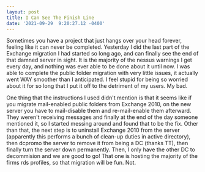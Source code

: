 ```yaml
--- 
layout: post 
title: I Can See The Finish Line 
date: '2021-09-29  9:20:27.12 -0400' 
--- 
```

Sometimes you have a project that just hangs over your head forever, feeling like it can never be completed. 
Yesterday I did the last part of the Exchange migration I had started so long ago, and can finally see the end 
of that damned server in sight. It is the majority of the nessus warnings I get every day, and nothing was ever 
able to be done about it until now. I was able to complete the public folder migration with very little issues, 
it actually went WAY smoother than I anticipated. I feel stupid for being so worried about it for so long that I 
put it off to the detriment of my users. My bad. 

One thing that the instructions I used didn't mention is that it seems like if you migrate mail-enabled public 
folders from Exchange 2010, on the new server you have to mail-disable them and re-mail-enable them afterward. 
They weren't receiving messages and finally at the end of the day someone mentioned it, so I started messing 
around and found that to be the fix. Other than that, the next step is to uninstall Exchange 2010 from the 
server (apparently this performs a bunch of clean-up duties in active directory), then dcpromo the server to 
remove it from being a DC (thanks TT), then finally turn the server down permanently. Then, I only have the 
other DC to decommision and we are good to go! That one is hosting the majority of the firms rds profiles, so 
that migration will be fun. Not. 
